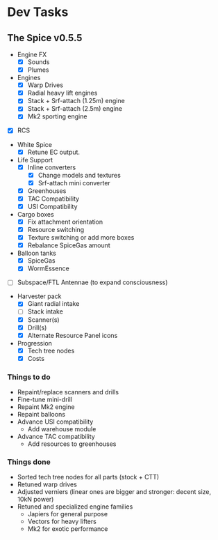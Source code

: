 # Dev Tasks
## The Spice v0.5.5

* Engine FX
  * [x] Sounds
  * [x] Plumes
* Engines
  * [x] Warp Drives
  * [x] Radial heavy lift engines
  * [x] Stack + Srf-attach (1.25m) engine
  * [x] Stack + Srf-attach (2.5m) engine
  * [x] Mk2 sporting engine
* [x] RCS
* White Spice
  * [x] Retune EC output.
* Life Support
  * [x] Inline converters
    * [x] Change models and textures
    * [x] Srf-attach mini converter
  * [x] Greenhouses
  * [x] TAC Compatibility
  * [x] USI Compatibility
* Cargo boxes
  * [x] Fix attachment orientation
  * [x] Resource switching
  * [x] Texture switching or add more boxes
  * [x] Rebalance SpiceGas amount
* Balloon tanks
  * [x] SpiceGas
  * [x] WormEssence
* [ ] Subspace/FTL Antennae (to expand consciousness)
* Harvester pack
  * [x] Giant radial intake
  * [ ] Stack intake
  * [x] Scanner(s)
  * [x] Drill(s)
  * [x] Alternate Resource Panel icons
* Progression
  * [x] Tech tree nodes
  * [x] Costs

### Things to do
* Repaint/replace scanners and drills
* Fine-tune mini-drill
* Repaint Mk2 engine
* Repaint balloons
* Advance USI compatibility
  * Add warehouse module
* Advance TAC compatibility
  * Add resources to greenhouses
  
### Things done
* Sorted tech tree nodes for all parts (stock + CTT)
* Retuned warp drives
* Adjusted verniers (linear ones are bigger and stronger: decent size, 10kN power)
* Retuned and specialized engine families
  * Japiers for general purpose
  * Vectors for heavy lifters
  * Mk2 for exotic performance
